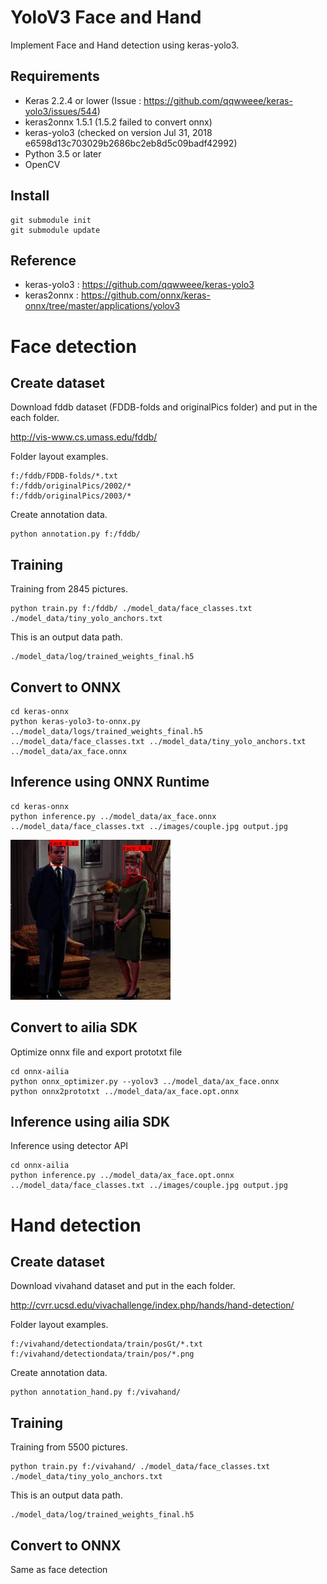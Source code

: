 # YoloV3 Face and Hand

Implement Face and Hand detection using keras-yolo3.

## Requirements

- Keras 2.2.4 or lower (Issue : https://github.com/qqwweee/keras-yolo3/issues/544)
- keras2onnx 1.5.1 (1.5.2 failed to convert onnx)
- keras-yolo3 (checked on version Jul 31, 2018 e6598d13c703029b2686bc2eb8d5c09badf42992)
- Python 3.5 or later
- OpenCV

## Install

    git submodule init
    git submodule update

## Reference

- keras-yolo3 : https://github.com/qqwweee/keras-yolo3
- keras2onnx : https://github.com/onnx/keras-onnx/tree/master/applications/yolov3

# Face detection

## Create dataset

Download fddb dataset (FDDB-folds and originalPics folder) and put in the each folder.

http://vis-www.cs.umass.edu/fddb/

Folder layout examples.

```
f:/fddb/FDDB-folds/*.txt
f:/fddb/originalPics/2002/*
f:/fddb/originalPics/2003/*
```

Create annotation data.

```
python annotation.py f:/fddb/
```

## Training

Training from 2845 pictures.

```
python train.py f:/fddb/ ./model_data/face_classes.txt ./model_data/tiny_yolo_anchors.txt
```

This is an output data path.

```
./model_data/log/trained_weights_final.h5
```

## Convert to ONNX

```
cd keras-onnx
python keras-yolo3-to-onnx.py ../model_data/logs/trained_weights_final.h5 ../model_data/face_classes.txt ../model_data/tiny_yolo_anchors.txt ../model_data/ax_face.onnx
```

## Inference using ONNX Runtime

```
cd keras-onnx
python inference.py ../model_data/ax_face.onnx ../model_data/face_classes.txt ../images/couple.jpg output.jpg
```

![Output](./keras-onnx/output.jpg)

## Convert to ailia SDK

Optimize onnx file and export prototxt file

```
cd onnx-ailia
python onnx_optimizer.py --yolov3 ../model_data/ax_face.onnx
python onnx2prototxt ../model_data/ax_face.opt.onnx
```

## Inference using ailia SDK

Inference using detector API

```
cd onnx-ailia
python inference.py ../model_data/ax_face.opt.onnx ../model_data/face_classes.txt ../images/couple.jpg output.jpg
```

# Hand detection

## Create dataset

Download vivahand dataset and put in the each folder.

http://cvrr.ucsd.edu/vivachallenge/index.php/hands/hand-detection/

Folder layout examples.

```
f:/vivahand/detectiondata/train/posGt/*.txt
f:/vivahand/detectiondata/train/pos/*.png
```

Create annotation data.

```
python annotation_hand.py f:/vivahand/
```

## Training

Training from 5500 pictures.

```
python train.py f:/vivahand/ ./model_data/face_classes.txt ./model_data/tiny_yolo_anchors.txt
```

This is an output data path.

```
./model_data/log/trained_weights_final.h5
```

## Convert to ONNX

Same as face detection